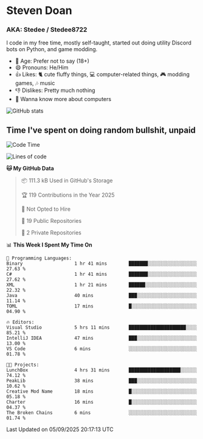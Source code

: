 # Steven Doan
### AKA: Stedee / Stedee8722
I code in my free time, mostly self-taught, started out doing utility Discord bots on Python, and game modding.

- 🤔 Age: Prefer not to say (18+)
- 😄 Pronouns: He/Him
- 👍 Likes: 🐈 cute fluffy things, 💻 computer-related things, 🎮 modding games, 🎶 music
- 👎 Dislikes: Pretty much nothing
- 🥹 Wanna know more about computers

![GitHub stats](https://github-readme-stats-iota-mocha-40.vercel.app/api?username=Stedee8722&show=prs_merged,prs_merged_percentage&show_icons=true&theme=transparent)

## Time I've spent on doing random bullshit, unpaid
<!--START_SECTION:Time I've spent on doing random bullshit, unpaid-->
![Code Time](http://img.shields.io/badge/Code%20Time-324%20hrs%2043%20mins-blue)

![Lines of code](https://img.shields.io/badge/From%20Hello%20World%20I%27ve%20Written-87.2%20thousand%20lines%20of%20code-blue)

**🐱 My GitHub Data** 

> 📦 111.3 kB Used in GitHub's Storage 
 > 
> 🏆 119 Contributions in the Year 2025
 > 
> 🚫 Not Opted to Hire
 > 
> 📜 19 Public Repositories 
 > 
> 🔑 2 Private Repositories 
 > 
📊 **This Week I Spent My Time On** 

```text
💬 Programming Languages: 
Binary                   1 hr 41 mins        ███████░░░░░░░░░░░░░░░░░░   27.63 % 
C#                       1 hr 41 mins        ███████░░░░░░░░░░░░░░░░░░   27.62 % 
XML                      1 hr 21 mins        ██████░░░░░░░░░░░░░░░░░░░   22.32 % 
Java                     40 mins             ███░░░░░░░░░░░░░░░░░░░░░░   11.14 % 
TOML                     17 mins             █░░░░░░░░░░░░░░░░░░░░░░░░   04.90 % 

🔥 Editors: 
Visual Studio            5 hrs 11 mins       █████████████████████░░░░   85.21 % 
IntelliJ IDEA            47 mins             ███░░░░░░░░░░░░░░░░░░░░░░   13.00 % 
VS Code                  6 mins              ░░░░░░░░░░░░░░░░░░░░░░░░░   01.78 % 

🐱‍💻 Projects: 
LunchBox                 4 hrs 31 mins       ███████████████████░░░░░░   74.12 % 
PeakLib                  38 mins             ███░░░░░░░░░░░░░░░░░░░░░░   10.62 % 
Creative Mod Name        18 mins             █░░░░░░░░░░░░░░░░░░░░░░░░   05.18 % 
Charter                  16 mins             █░░░░░░░░░░░░░░░░░░░░░░░░   04.37 % 
The Broken Chains        6 mins              ░░░░░░░░░░░░░░░░░░░░░░░░░   01.74 % 
```


 Last Updated on 05/09/2025 20:17:13 UTC
<!--END_SECTION:Time I've spent on doing random bullshit, unpaid-->
